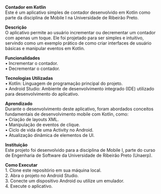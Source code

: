 <strong>Contador em Kotlin</strong><br>
Este é um aplicativo simples de contador desenvolvido em Kotlin como parte da disciplina de Mobile I na Universidade de Ribeirão Preto.


<strong>Descrição</strong><br>
O aplicativo permite ao usuário incrementar ou decrementar um contador com apenas um toque. Ele foi projetado para ser simples e intuitivo, servindo como um exemplo prático de como criar interfaces de usuário básicas e manipular eventos em Kotlin.


<strong>Funcionalidades</strong><br>
	•	Incrementar o contador.<br>
	•	Decrementar o contador.


<strong>Tecnologias Utilizadas</strong><br>
	•	Kotlin: Linguagem de programação principal do projeto.<br>
	•	Android Studio: Ambiente de desenvolvimento integrado (IDE) utilizado para desenvolvimento do aplicativo.


<strong>Aprendizado</strong><br>
Durante o desenvolvimento deste aplicativo, foram abordados conceitos fundamentais de desenvolvimento mobile com Kotlin, como:<br>
	•	Criação de layouts XML.<br>
	•	Manipulação de eventos de clique.<br>
	•	Ciclo de vida de uma Activity no Android.<br>
	•	Atualização dinâmica de elementos de UI.

 
<strong>Instituição</strong><br>
Este projeto foi desenvolvido para a disciplina de Mobile I, parte do curso de Engenharia de Software da Universidade de Ribeirão Preto (Unaerp).


<strong>Como Executar</strong><br>
	1.	Clone este repositório em sua máquina local.<br>
	2.	Abra o projeto no Android Studio.<br>
	3.	Conecte um dispositivo Android ou utilize um emulador.<br>
	4.	Execute o aplicativo.
